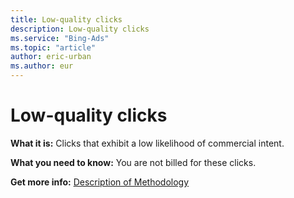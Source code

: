 ```yaml
---
title: Low-quality clicks
description: Low-quality clicks
ms.service: "Bing-Ads"
ms.topic: "article"
author: eric-urban
ms.author: eur
---
```


# Low-quality clicks

**What it is:**     Clicks that exhibit a low likelihood of commercial intent.

**What you need to know:**  You are not billed for these clicks.

**Get more info:**     [Description of Methodology](https://go.microsoft.com/fwlink?LinkId=550982)


